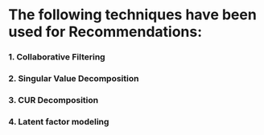 # The following techniques have been used for Recommendations:


### 1. Collaborative Filtering
### 2. Singular Value Decomposition
### 3. CUR Decomposition
### 4. Latent factor modeling
